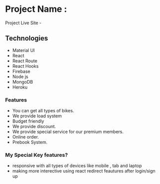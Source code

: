 # Project Name : 
Project Live Site - 

## Technologies

- Material UI
- React
- React Route
- React Hooks
- Firebase
- Node js
- MongoDB
- Heroku

### Features


- You can get all types of bikes.
- We provide load system
- Budget friendly
- We provide discount.
- We provide special service for our premium members.
- Online order.
- Prebook System.


###  My Special Key features?

- responsive with all types of devices like mobile , tab and laptop
- making more interective using react redirect feautures after login/sign up
